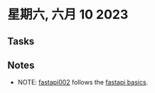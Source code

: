 # 星期六, 六月 10 2023

## Tasks

## Notes

- NOTE: [fastapi002](10/fastapi002.md) follows the [fastapi basics](08/fastapi_basics.md).
